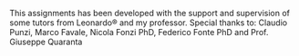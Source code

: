 This assignments has been developed with the support and supervision of some tutors from Leonardo® and my professor.
Special thanks to: Claudio Punzi, Marco Favale, Nicola Fonzi PhD, Federico Fonte PhD and Prof. Giuseppe Quaranta 
